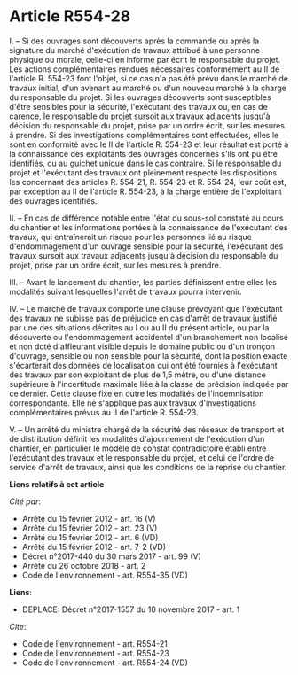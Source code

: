 # Article R554-28

I. – Si des ouvrages sont découverts après la commande ou après la signature du marché d'exécution de travaux attribué à une
personne physique ou morale, celle-ci en informe par écrit le responsable du projet. Les actions complémentaires rendues
nécessaires conformément au II de l'article R. 554-23 font l'objet, si ce cas n'a pas été prévu dans le marché de travaux
initial, d'un avenant au marché ou d'un nouveau marché à la charge du responsable du projet. Si les ouvrages découverts sont
susceptibles d'être sensibles pour la sécurité, l'exécutant des travaux ou, en cas de carence, le responsable du projet
sursoit aux travaux adjacents jusqu'à décision du responsable du projet, prise par un ordre écrit, sur les mesures à prendre.
Si des investigations complémentaires sont effectuées, elles le sont en conformité avec le II de l'article R. 554-23 et leur
résultat est porté à la connaissance des exploitants des ouvrages concernés s'ils ont pu être identifiés, ou au guichet
unique dans le cas contraire. Si le responsable du projet et l'exécutant des travaux ont pleinement respecté les dispositions
les concernant des articles R. 554-21, R. 554-23 et R. 554-24, leur coût est, par exception au II de l'article R. 554-23, à
la charge entière de l'exploitant des ouvrages identifiés.

II. – En cas de différence notable entre l'état du sous-sol constaté au cours du chantier et les informations portées à la
connaissance de l'exécutant des travaux, qui entraînerait un risque pour les personnes lié au risque d'endommagement d'un
ouvrage sensible pour la sécurité, l'exécutant des travaux sursoit aux travaux adjacents jusqu'à décision du responsable du
projet, prise par un ordre écrit, sur les mesures à prendre.

III. – Avant le lancement du chantier, les parties définissent entre elles les modalités suivant lesquelles l'arrêt de
travaux pourra intervenir.

IV. – Le marché de travaux comporte une clause prévoyant que l'exécutant des travaux ne subisse pas de préjudice en cas
d'arrêt de travaux justifié par une des situations décrites au I ou au II du présent article, ou par la découverte ou
l'endommagement accidentel d'un branchement non localisé et non doté d'affleurant visible depuis le domaine public ou d'un
tronçon d'ouvrage, sensible ou non sensible pour la sécurité, dont la position exacte s'écarterait des données de
localisation qui ont été fournies à l'exécutant des travaux par son exploitant de plus de 1,5 mètre, ou d'une distance
supérieure à l'incertitude maximale liée à la classe de précision indiquée par ce dernier. Cette clause fixe en outre les
modalités de l'indemnisation correspondante. Elle ne s'applique pas aux travaux d'investigations complémentaires prévus au II
de l'article R. 554-23.

V. – Un arrêté du ministre chargé de la sécurité des réseaux de transport et de distribution définit les modalités
d'ajournement de l'exécution d'un chantier, en particulier le modèle de constat contradictoire établi entre l'exécutant des
travaux et le responsable du projet, et celui de l'ordre de service d'arrêt de travaux, ainsi que les conditions de la
reprise du chantier.

**Liens relatifs à cet article**

_Cité par_:

  - Arrêté du 15 février 2012 - art. 16 (V)
  - Arrêté du 15 février 2012 - art. 23 (V)
  - Arrêté du 15 février 2012 - art. 6 (VD)
  - Arrêté du 15 février 2012 - art. 7-2 (VD)
  - Décret n°2017-440 du 30 mars 2017 - art. 99 (V)
  - Arrêté du 26 octobre 2018 - art. 2
  - Code de l'environnement - art. R554-35 (VD)

**Liens**:

  - DEPLACE: Décret n°2017-1557 du 10 novembre 2017 - art. 1

_Cite_:

  - Code de l'environnement - art. R554-21
  - Code de l'environnement - art. R554-23
  - Code de l'environnement - art. R554-24 (VD)
